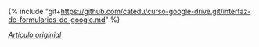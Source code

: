 {% include "git+https://github.com/catedu/curso-google-drive.git/interfaz-de-formularios-de-google.md" %}

[_Artículo originial_](https://catedu.gitbooks.io/trabajo-colaborativo-con-google-drive/content/interfaz-de-formularios-de-google.html)